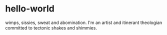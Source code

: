 # hello-world
wimps, sissies, sweat and abomination.
I'm an artist and itinerant theologian committed to tectonic shakes and shimmies.
